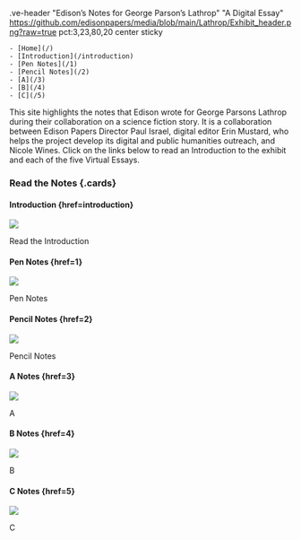 .ve-header "Edison’s Notes for George Parson’s Lathrop"  "A Digital Essay" https://github.com/edisonpapers/media/blob/main/Lathrop/Exhibit_header.png?raw=true pct:3,23,80,20 center sticky

    - [Home](/)
    - [Introduction](/introduction)
    - [Pen Notes](/1)
    - [Pencil Notes](/2)
    - [A](/3)
    - [B](/4)
    - [C](/5)
    
This site highlights the notes that Edison wrote for George Parsons Lathrop during their collaboration on a science fiction story. It is a collaboration between Edison Papers Director Paul Israel, digital editor Erin Mustard, who helps the project develop its digital and public humanities outreach, and Nicole Wines. Click on the links below to read an Introduction to the exhibit and each of the five Virtual Essays.

### Read the Notes {.cards}

#### Introduction {href=introduction}

![](https://raw.githubusercontent.com/edisonpapers/media/main/ThomasAlvaEdison1884/Thomas_Alva_Edison_1884.jpg)

Read the Introduction 

#### Pen Notes {href=1}

![](https://github.com/edisonpapers/media/blob/main/Lathrop/pen-notes.png?raw=true)

Pen Notes

#### Pencil Notes {href=2}

![](https://github.com/edisonpapers/media/blob/main/Lathrop/pencil_notes.jpg?raw=true)

Pencil Notes

#### A Notes {href=3}

![](https://github.com/edisonpapers/media/blob/main/Lathrop/1C.jpg?raw=true)

A

#### B Notes {href=4}

![](https://raw.githubusercontent.com/edisonpapers/media/main/diary/Diary_Entry_04.png)

B

#### C Notes {href=5}

![](https://raw.githubusercontent.com/edisonpapers/media/main/diary/Diary_Entry_05.png)

C
